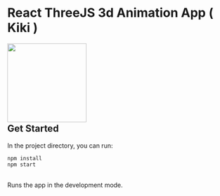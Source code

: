 # React ThreeJS 3d Animation App ( Kiki )
<img height="180em" align="left" src="https://user-images.githubusercontent.com/15870445/187024795-deb1774c-c033-4fa8-af48-91cbc6e9f9c9.gif"/>
<br>
<br>
<br>
<br>
<br>
<br>
<br>
<br>
<br>

## Get Started
In the project directory, you can run:


  `npm install`
  <br>
  `npm start`
  
  <br>
  Runs the app in the development mode.
  
